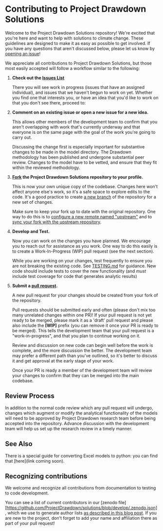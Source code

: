 # Contributing to Project Drawdown Solutions

Welcome to the Project Drawdown Solutions repository! We're excited that you're here and want to help
with solutions to climate change.   These guidelines are designed to make it as easy as possible 
to get involved. If you have any questions that aren't discussed below, please let us know by 
[opening an issue](https://github.com/ProjectDrawdown/solutions/issues)!

We appreciate all contributions to Project Drawdown Solutions, but those most easily accepted will follow a workflow
similar to the following:

1. **Check out the [Issues List](https://github.com/ProjectDrawdown/solutions/issues)**

    There you will see work in progress (issues that have an assigned individual), and issues that we haven't begun to work on yet.
    Whether you find one that interests you, or have an idea that you'd like to work on that you don't see there, proceed to:

1. **Comment on an existing issue or open a new issue for a new idea.**  

    This allows other members of the development team to confirm that you aren't overlapping with work that's currently underway and that everyone is on the same page with the goal of the work you're going to carry out.   
  
    Discussing the change first is especially important for substantive changes to be made in the model directory. The Drawdown methodology has been published and undergone substantial peer review. Changes to the model have to be vetted, and ensure that they fit within the reviewed methodology.  

1. **[Fork](https://help.github.com/articles/fork-a-repo/) the Project Drawdown Solutions repository to your profile.**  

    This is now your own unique copy of the codebase. Changes here won't affect anyone else's work, so it's a safe space to explore edits to the code. 
    It's a good practice to create [a new branch](https://help.github.com/articles/about-branches/) of the repository for a new set of changes.  
  
    Make sure to keep your fork up to date with the original repository. One way to do this is to [configure a new remote named "upstream"](https://help.github.com/articles/configuring-a-remote-for-a-fork/) and to [sync your fork with the upstream repository](https://help.github.com/articles/syncing-a-fork/).  

1. **Develop and Test.**  

    Now you can work on the changes you have planned.  We encourage you to reach out for assistance as you work.  One way to do this easily is to create a Work-In-Progress (WIP) pull request (see the next section).

    While you are working on your changes, test frequently to ensure you are not breaking the existing code. See [TESTING.md](TESTING.md) for guidance.   New code should include tests to cover the new functionality (and _must_ include test
    coverage for code that generates analytic results)

1. **Submit a [pull request](https://help.github.com/articles/creating-a-pull-request-from-a-fork/).**  

    A new pull request for your changes should be created from your fork of the repository.  
  
    Pull requests should be submitted early and often (please don't mix too many unrelated changes within one PR)! If your pull request is not yet ready to be merged, please mark it as a 'draft' pull request and please also include the **[WIP]** prefix (you can remove it once your PR is ready to be merged). This tells the development team that your pull request is a "work-in-progress", and that you plan to continue working on it.  

    Review and discussion on new code can begin well before the work is complete, and the more discussion the better. The development team may prefer a different path than you've outlined, so it's better to discuss it and get approval at the early stage of your work.  

    Once your PR is ready a member of the development team will review your changes to confirm that they can be merged into the main codebase.

## Review Process

In addition to the normal code review which any pull request will undergo, changes which augment or modify the analytical functionality of the models will need to be approved by Project Drawdown research team before being accepted into the repository.   Advance discussion with the development team will help us set up
the research review in a timely manner.

## See Also

There is a special guide for converting Excel models to python:  you can find that [here](link coming soon).

## Recognizing contributions

We welcome and recognize all contributions from documentation to testing to code development.

You can see a list of current contributors in our [zenodo file][https://github.com/ProjectDrawdown/solutions/blob/develop/.zenodo.json], which we use to
generate author lists [as described in this blog post](http://blog.chrisgorgolewski.org/2017/11/sharing-academic-credit-in-open-source.html).
If you are new to the project, don't forget to add your name and affiliation there as part of your pull request!


